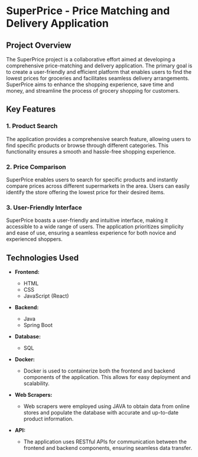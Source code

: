 # SuperPrice - Price Matching and Delivery Application

## Project Overview

The SuperPrice project is a collaborative effort aimed at developing a comprehensive price-matching and delivery application. The primary goal is to create a user-friendly and efficient platform that enables users to find the lowest prices for groceries and facilitates seamless delivery arrangements. SuperPrice aims to enhance the shopping experience, save time and money, and streamline the process of grocery shopping for customers.

## Key Features

### 1. Product Search

The application provides a comprehensive search feature, allowing users to find specific products or browse through different categories. This functionality ensures a smooth and hassle-free shopping experience.

### 2. Price Comparison

SuperPrice enables users to search for specific products and instantly compare prices across different supermarkets in the area. Users can easily identify the store offering the lowest price for their desired items.

### 3. User-Friendly Interface

SuperPrice boasts a user-friendly and intuitive interface, making it accessible to a wide range of users. The application prioritizes simplicity and ease of use, ensuring a seamless experience for both novice and experienced shoppers.

## Technologies Used

- **Frontend:**
  - HTML
  - CSS
  - JavaScript (React)

- **Backend:**
  - Java
  - Spring Boot

- **Database:**
  - SQL

- **Docker:**
  - Docker is used to containerize both the frontend and backend components of the application. This allows for easy deployment and scalability.

- **Web Scrapers:**
  - Web scrapers were employed using JAVA to obtain data from online stores and populate the database with accurate and up-to-date product information.

- **API:**
  - The application uses RESTful APIs for communication between the frontend and backend components, ensuring seamless data transfer.

